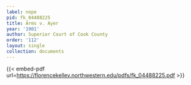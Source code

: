 ```yaml
---
label: nope
pid: fk_04488225
title: Arms v. Ayer
year: '1901'
author: Superior Court of Cook County
order: '112'
layout: single
collection: documents
---
```



{{< embed-pdf url=https://florencekelley.northwestern.edu/pdfs/fk_04488225.pdf >}}